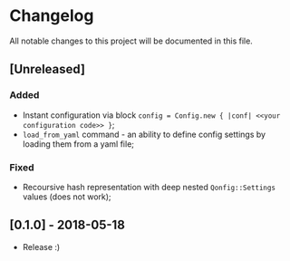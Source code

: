 # Changelog
All notable changes to this project will be documented in this file.

## [Unreleased]
### Added
- Instant configuration via block `config = Config.new { |conf| <<your configuration code>> }`;
- `load_from_yaml` command - an ability to define config settings by loading them from a yaml file;

### Fixed
- Recoursive hash representation with deep nested `Qonfig::Settings` values (does not work);

## [0.1.0] - 2018-05-18
- Release :)
